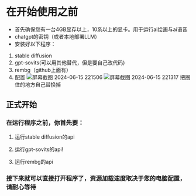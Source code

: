 # 在开始使用之前
- 首先确保您有一台4GB显存以上，10系以上的显卡。用于运行ai绘画与ai语音
- chatgpt的密钥（或者本地部署LLM）
- 安装好以下程序：
1. stable diffusion
2. gpt-sovits(可以用其他替代，但是要自己改代码)
3. rembg（github上面有）
4. 配置
![屏幕截图 2024-06-15 221506](https://github.com/tamikip/AI-GAL/assets/147692760/06f51f89-43a1-4367-9d8f-766c46bc1434)
![屏幕截图 2024-06-15 221317](https://github.com/tamikip/AI-GAL/assets/147692760/741da70e-0293-41df-ab50-6ced1753c60c)
把圈住的地方自己替换掉


## 正式开始
### 在运行程序之前，你首先要：

1. 运行stable diffusion的api
2. 运行gpt-sovits的api!

3. 运行rembg的api

### 接下来就可以直接打开程序了，资源加载速度取决于您的电脑配置，请耐心等待


